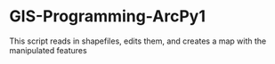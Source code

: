 # GIS-Programming-ArcPy1
This script reads in shapefiles, edits them, and creates a map with the manipulated features 
